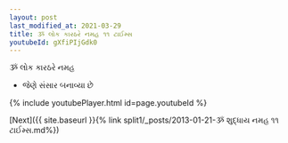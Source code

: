 ```yaml
---
layout: post
last_modified_at: 2021-03-29
title: ૐ લોક કારઠરે નમહ ૧૧ ટાઈમ્સ
youtubeId: gXfiPIjGdk0
---
```

 
 
 ૐ લોક કારઠરે નમહ  
 
 -  જેણે સંસાર બનાવ્યા છે 
 
  
 
  
 
 
 
 
 
 


{% include youtubePlayer.html id=page.youtubeId %}
 
[Next]({{ site.baseurl }}{% link  split1/_posts/2013-01-21-ૐ શુદ્ધાય નમહ ૧૧ ટાઈમ્સ.md%})
 
